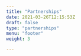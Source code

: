 ```yaml
---
title: "Partnerships"
date: 2021-03-26T12:15:53Z
draft: false
type: "partnerships"
menu: "footer"
weight: 3

---
```


